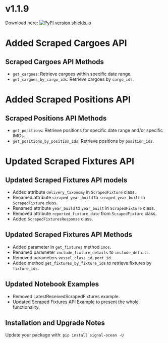 # v1.1.9
Download here: [![PyPI version shields.io](https://img.shields.io/pypi/v/signal-ocean.svg)](https://pypi.python.org/pypi/signal-ocean/)

# Added Scraped Cargoes API

## Scraped Cargoes API Methods
- `get_cargoes`: Retrieve cargoes within specific date range.
- `get_cargoes_by_cargo_ids`: Retrieve cargoes by `cargo_ids`.

# Added Scraped Positions API

## Scraped Positions API Methods
- `get_positions`: Retrieve positions for specific date range and/or specific IMOs.
- `get_positions_by_position_ids`: Retrieve positions by `position_ids`.

# Updated Scraped Fixtures API

## Updated Scraped Fixtures API models
- Added attribute `delivery_taxonomy` in `ScrapedFixture` class.
- Renamed attribute `scraped_year_build` to `scraped_year_built` in `ScrapedFixture` class.
- Renamed attribute `year_build` to `year_built` in `ScrapedFixture` class.
- Removed attribute `reported_fixture_date` from `ScrapedFixture` class.
- Added `ScrapedFixturesResponse` class.

## Updated Scraped Fixtures API Methods
- Added parameter in `get_fixtures` method `imos`.
- Renamed parameter `include_fixture_details` to `include_details`.
- Removed parameters `vessel_class_id`, `port_id`.
- Added method `get_fixtures_by_fixture_ids` to retrieve fixtures by `fixture_ids`.

## Updated Notebook Examples
- Removed LatestReceivedScrapedFixtures example.
- Updated Scraped Fixtures API Example to present the whole functionality.

## Installation and Upgrade Notes
Update your package with: `pip install signal-ocean -U`